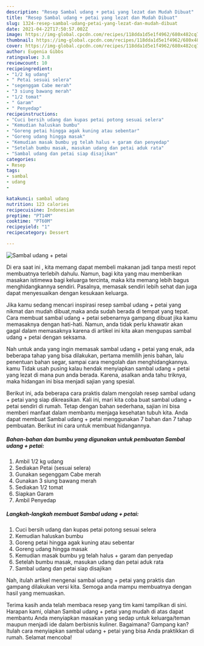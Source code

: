 ```yaml
---
description: "Resep Sambal udang + petai yang lezat dan Mudah Dibuat"
title: "Resep Sambal udang + petai yang lezat dan Mudah Dibuat"
slug: 1324-resep-sambal-udang-petai-yang-lezat-dan-mudah-dibuat
date: 2021-04-22T17:50:57.002Z
image: https://img-global.cpcdn.com/recipes/118dda1d5e1f4962/680x482cq70/sambal-udang-petai-foto-resep-utama.jpg
thumbnail: https://img-global.cpcdn.com/recipes/118dda1d5e1f4962/680x482cq70/sambal-udang-petai-foto-resep-utama.jpg
cover: https://img-global.cpcdn.com/recipes/118dda1d5e1f4962/680x482cq70/sambal-udang-petai-foto-resep-utama.jpg
author: Eugenia Gibbs
ratingvalue: 3.8
reviewcount: 10
recipeingredient:
- "1/2 kg udang"
- " Petai sesuai selera"
- "segenggam Cabe merah"
- "3 siung bawang merah"
- "1/2 tomat"
- " Garam"
- " Penyedap"
recipeinstructions:
- "Cuci bersih udang dan kupas petai potong sesuai selera"
- "Kemudian haluskan bumbu"
- "Goreng petai hingga agak kuning atau sebentar"
- "Goreng udang hingga masak"
- "Kemudian masak bumbu yg telah halus + garam dan penyedap"
- "Setelah bumbu masak, masukan udang dan petai aduk rata"
- "Sambal udang dan petai siap disajikan"
categories:
- Resep
tags:
- sambal
- udang
- 

katakunci: sambal udang  
nutrition: 123 calories
recipecuisine: Indonesian
preptime: "PT14M"
cooktime: "PT60M"
recipeyield: "1"
recipecategory: Dessert

---
```



![Sambal udang + petai](https://img-global.cpcdn.com/recipes/118dda1d5e1f4962/680x482cq70/sambal-udang-petai-foto-resep-utama.jpg)

Di era  saat ini , kita memang dapat membeli makanan jadi tanpa mesti repot membuatnya terlebih dahulu. Namun, bagi kita yang mau memberikan masakan istimewa bagi keluarga tercinta, maka kita memang lebih bagus menghidangkannya sendiri. Pasalnya, memasak sendiri lebih sehat dan juga dapat menyesuaikan dengan kesukaan keluarga.

Jika kamu sedang mencari inspirasi resep sambal udang + petai yang nikmat dan mudah dibuat,maka anda sudah berada di tempat yang tepat. Cara membuat sambal udang + petai  sebenarnya gampang dibuat jika kamu memasaknya dengan hati-hati. Namun, anda tidak perlu khawatir akan gagal dalam memasaknya 
karena di artikel ini kita akan mengupas sambal udang + petai dengan seksama.  



Nah untuk anda yang ingin memasak sambal udang + petai yang enak, ada beberapa tahap yang bisa dilakukan, pertama memilih jenis bahan, lalu penentuan bahan segar, sampai cara mengolah dan menghidangkannya. kamu Tidak usah pusing kalau hendak menyiapkan sambal udang + petai yang lezat di mana pun anda berada. Karena, asalkan anda  tahu triknya, maka hidangan ini bisa menjadi sajian yang spesial.

Berikut ini, ada beberapa cara praktis  dalam mengolah resep sambal udang + petai yang siap dikreasikan. Kali ini, mari kita coba buat sambal udang + petai sendiri di rumah. Tetap dengan bahan sederhana, sajian ini bisa memberi manfaat dalam membantu menjaga kesehatan tubuh kita. Anda dapat membuat Sambal udang + petai menggunakan 7 bahan dan 7 tahap pembuatan. Berikut ini cara untuk membuat hidangannya.

<!--inarticleads1-->

##### Bahan-bahan dan bumbu yang digunakan untuk pembuatan Sambal udang + petai:

1. Ambil 1/2 kg udang
1. Sediakan  Petai (sesuai selera)
1. Gunakan segenggam Cabe merah
1. Gunakan 3 siung bawang merah
1. Sediakan 1/2 tomat
1. Siapkan  Garam
1. Ambil  Penyedap




<!--inarticleads2-->

##### Langkah-langkah membuat Sambal udang + petai:

1. Cuci bersih udang dan kupas petai potong sesuai selera
1. Kemudian haluskan bumbu
1. Goreng petai hingga agak kuning atau sebentar
1. Goreng udang hingga masak
1. Kemudian masak bumbu yg telah halus + garam dan penyedap
1. Setelah bumbu masak, masukan udang dan petai aduk rata
1. Sambal udang dan petai siap disajikan




Nah, itulah artikel mengenai  sambal udang + petai  yang praktis dan gampang dilakukan versi kita. Semoga anda mampu membuatnya dengan hasil yang memuaskan. 

Terima kasih anda telah membaca resep yang tim kami tampilkan di sini. Harapan kami, olahan  Sambal udang + petai yang mudah di atas dapat membantu Anda menyiapkan masakan yang sedap untuk keluarga/teman maupun menjadi ide dalam berbisnis kuliner. Bagaimana? Gampang kan? Itulah cara menyiapkan sambal udang + petai yang bisa Anda praktikkan di rumah. Selamat mencoba!

